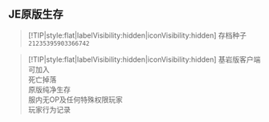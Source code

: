 ## JE原版生存

> [!TIP|style:flat|labelVisibility:hidden|iconVisibility:hidden] 存档种子`21235395903366742`

> [!TIP|style:flat|labelVisibility:hidden|iconVisibility:hidden]
> 基岩版客户端可加入  
> 死亡掉落  
> 原版纯净生存  
> 服内无OP及任何特殊权限玩家  
> 玩家行为记录
